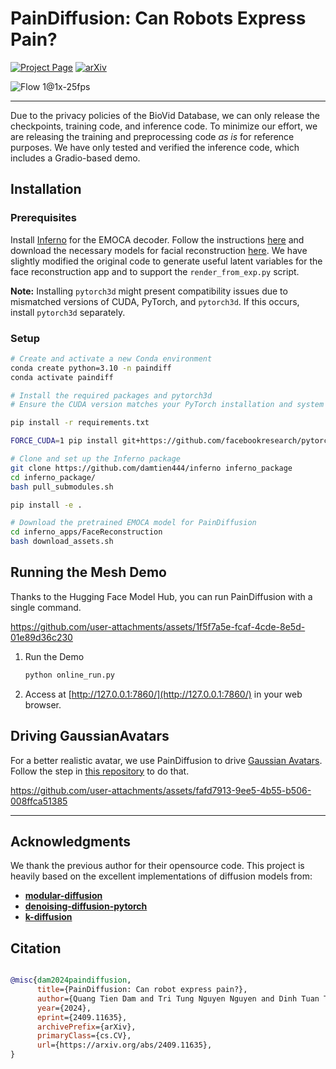 # PainDiffusion: Can Robots Express Pain?

[![Project Page](https://img.shields.io/badge/Project%20Page-blue?logo=github&labelColor=black&link=https%3A%2F%damtien444.github.io%2Fpaindf)](https://damtien444.github.io/paindf/) [![arXiv](https://img.shields.io/badge/arXiv-2409.11635-B31B1B)](https://arxiv.org/pdf/2409.11635)

![Flow 1@1x-25fps](https://github.com/user-attachments/assets/41bf9e82-d544-4ee2-b9e5-bfcf2f7abbe8)

---

Due to the privacy policies of the BioVid Database, we can only release the checkpoints, training code, and inference code. To minimize our effort, we are releasing the training and preprocessing code *as is* for reference purposes. We have only tested and verified the inference code, which includes a Gradio-based demo.

## Installation

### Prerequisites
Install [Inferno](https://github.com/radekd91/inferno) for the EMOCA decoder. Follow the instructions [here](https://github.com/damtien444/inferno?tab=readme-ov-file#installation) and download the necessary models for facial reconstruction [here](https://github.com/damtien444/inferno?tab=readme-ov-file#installation). We have slightly modified the original code to generate useful latent variables for the face reconstruction app and to support the `render_from_exp.py` script.

**Note:**  Installing `pytorch3d` might present compatibility issues due to mismatched versions of CUDA, PyTorch, and `pytorch3d`. If this occurs, install `pytorch3d` separately.

### Setup

```bash
# Create and activate a new Conda environment
conda create python=3.10 -n paindiff 
conda activate paindiff

# Install the required packages and pytorch3d
# Ensure the CUDA version matches your PyTorch installation and system configuration: https://pytorch.org/get-started/locally/

pip install -r requirements.txt

FORCE_CUDA=1 pip install git+https://github.com/facebookresearch/pytorch3d.git@stable

# Clone and set up the Inferno package
git clone https://github.com/damtien444/inferno inferno_package
cd inferno_package/
bash pull_submodules.sh

pip install -e .

# Download the pretrained EMOCA model for PainDiffusion
cd inferno_apps/FaceReconstruction
bash download_assets.sh
```


## Running the Mesh Demo

Thanks to the Hugging Face Model Hub, you can run PainDiffusion with a single command.

https://github.com/user-attachments/assets/1f5f7a5e-fcaf-4cde-8e5d-01e89d36c230

1. Run the Demo
   ```bash
   python online_run.py
   ```

2. Access at [http://127.0.0.1:7860/](http://127.0.0.1:7860/) in your web browser.

## Driving GaussianAvatars

For a better realistic avatar, we use PainDiffusion to drive [Gaussian Avatars](https://github.com/ShenhanQian/GaussianAvatars/tree/669ee0e428e6dbfa552c63d75df53234c42cfbbd). Follow the step in [this repository](https://github.com/ais-lab/gaussiansp-paindiffusion) to do that.

https://github.com/user-attachments/assets/fafd7913-9ee5-4b55-b506-008ffca51385

---

## Acknowledgments

We thank the previous author for their opensource code. This project is heavily based on the excellent implementations of diffusion models from:  
- [**modular-diffusion**](https://github.com/myscience/modular-diffusion)  
- [**denoising-diffusion-pytorch**](https://github.com/lucidrains/denoising-diffusion-pytorch)  
- [**k-diffusion**](https://github.com/crowsonkb/k-diffusion)  


## Citation

```bibtex

@misc{dam2024paindiffusion,
      title={PainDiffusion: Can robot express pain?}, 
      author={Quang Tien Dam and Tri Tung Nguyen Nguyen and Dinh Tuan Tran and Joo-Ho Lee},
      year={2024},
      eprint={2409.11635},
      archivePrefix={arXiv},
      primaryClass={cs.CV},
      url={https://arxiv.org/abs/2409.11635}, 
}

```
